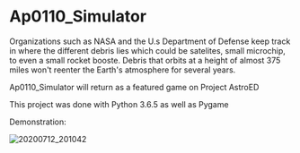 # Ap0110_Simulator

Organizations such as NASA and the U.s Department of Defense keep track in where the different debris lies which could be satelites, small microchip, to even a small rocket booste. Debris that orbits at a height of almost 375 miles won't reenter the Earth's atmosphere for several years.

Ap0110_Simulator will return as a featured game on Project AstroED

This project was done with Python 3.6.5 as well as Pygame


Demonstration:

![20200712_201042](https://user-images.githubusercontent.com/61093115/87259868-445a9f80-c47c-11ea-8cca-9d0471a07b5f.gif)

